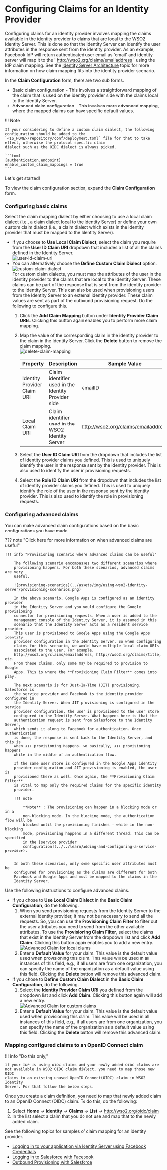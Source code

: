 # Configuring Claims for an Identity Provider

Configuring claims for an identity provider involves mapping the claims
available in the identity provider to claims that are local to the WSO2
Identity Server. This is done so that the Identity Server can identify
the user attributes in the response sent from the identity provider. As
an example, Facebook IdP will return authenticated user email as 'email'
and identity server will map it to the '
http://wso2.org/claims/emailaddress ' using the IdP claim mapping. See
the [Identity Server Architecture](../../get-started/architecture) topic for more
information on how claim mapping fits into the identity provider
scenario.

In the **Claim Configuration** form, there are two sub forms.

-   Basic claim
    configuration - This involves a straightforward mapping of the claim that is used on
    the identity provider side with the claims local to the Identity Server.
-   Advanced claim configuration - This involves more advanced mapping, where the mapped claims can
    have specific default values.

!!! Note

    If your considering to define a custom claim dialect, the following configuration should be added to the 
    `<IS_HOME>/repository/conf/deployment.toml` file for that to take effect, otherwise the protocol specific claim 
    dialect such as the OIDC dialect is always picked.

    ```toml
    [authentication.endpoint]
    enable_custom_claim_mappings = true
    ```

Let's get started!

To view the claim configuration section, expand the **Claim
Configuration** form.

### Configuring basic claims

Select the claim mapping dialect by either choosing to use a local
claim dialect (i.e., a claim dialect local to the Identity Server) or
define your own custom claim dialect (i.e., a claim dialect which exists
in the identity provider that must be mapped to the Identity Server).

-   If you choose to **Use Local Claim Dialect**, select the claim you
    require from the **User ID Claim URI** dropdown that includes a list
    of all the claims defined in the Identity Server.  
    ![user-id-claim-uri](../assets/img/using-wso2-identity-server/user-id-claim-uri.png)   
-   You can alternatively choose the **Define Custom Claim Dialect**
    option.  
    ![custom-claim-dialect](../assets/img/using-wso2-identity-server/custom-claim-dialect.png)   
    For custom claim dialects, you must map the attributes of the user
    in the identity provider to the claims that are local to the
    Identity Server. These claims can be part of the response that is
    sent from the identity provider to the Identity Server. This can
    also be used when provisioning users from the Identity Server to an
    external identity provider. These claim values are sent as part of
    the outbound provisioning request. Do the following to configure
    this.  
    1.  Click the **Add Claim Mapping** button under **Identity Provider
        Claim URIs**. Clicking this button again enables you to perform
        more claim mapping.
    2.  Map the value of the corresponding claim in the identity
        provider to the claim in the Identity Server. Click the
        **Delete** button to remove the claim mapping.  
        ![delete-claim-mapping](../assets/img/using-wso2-identity-server/delete-claim-mapping.png)

        | Property                    | Description                                         | Sample Value                          |
        |-----------------------------|-----------------------------------------------------|---------------------------------------|
        | Identity Provider Claim URI | Claim identifier used in the Identity Provider side | emailID                               |
        | Local Claim URI             | Claim identifier used in the WSO2 Identity Server   | http://wso2.org/claims/emailaddress |

    3.  Select the **User ID Claim URI** from the dropdown that includes
        the list of identity provider claims you defined. This is used
        to uniquely identify the user in the response sent by the
        identity provider. This is also used to identify the user in
        provisioning requests.
    4.  Select the **Role ID Claim URI** from the dropdown that includes
        the list of identity provider claims you defined. This is used
        to uniquely identify the role of the user in the response sent
        by the identity provider. This is also used to identify the role
        in provisioning requests.  

### Configuring advanced claims

You can make advanced claim configurations based on the basic
configurations you have made.

??? note "Click here for more information on when advanced claims are useful"

    !!! info "Provisioning scenario where advanced claims can be useful"

        The following scenario encompasses two different scenarios where
        provisioning happens. For both these scenarios, advanced claims are very
        useful.

        ![provisioning-scenarios](../assets/img/using-wso2-identity-server/provisioning-scenarios.png)

        In the above scenario, Google Apps is configured as an identity provider
        in the Identity Server and you would configure the Google provisioning
        connector for provisioning requests. When a user is added to the
        management console of the Identity Server, it is assumed in this
        scenario that the Identity Server acts as a resident service provider.
        This user is provisioned to Google Apps using the Google Apps identity
        provider configuration in the Identity Server. So when configuring
        claims for this scenario, we would have multiple local claim URIs
        associated to the user. For example,
        http://wso2.org/claims/emailaddress, http://wso2.org/claims/title, etc.
        From these claims, only some may be required to provision to Google
        Apps. This is where the **Provisioning Claim Filter** comes into play.

        The next scenario is for Just-In-Time (JIT) provisioning. Salesforce is
        the service provider and Facebook is the identity provider configured in
        the Identity Server. When JIT provisioning is configured in the service
        provider configuration, the user is provisioned to the user store
        configured in the Identity Server. What happens here is that the
        authentication request is sent from Salesforce to the Identity Server,
        which sends it along to Facebook for authentication. Once authentication
        is done, the response is sent back to the Identity Server, and this is
        when JIT provisioning happens. So basically, JIT provisioning happens
        while in the middle of an authentication flow.

        If the same user store is configured in the Google Apps identity
        provider configuration and JIT provisioning is enabled, the user is
        provisioned there as well. Once again, the **Provisioning Claim Filter**
        is vital to map only the required claims for the specific identity
        provider.

        !!! note
            
            **Note** : The provisioning can happen in a blocking mode or in a
            non-blocking mode. In the blocking mode, the authentication flow will be
            blocked until the provisioning finishes - while in the non-blocking
            mode, provisioning happens in a different thread. This can be specified
            in the [service provider
            configuration](../../learn/adding-and-configuring-a-service-provider).
            

        In both these scenarios, only some specific user attributes must be
        configured for provisioning as the claims are different for both
        Facebook and Google Apps and must be mapped to the claims in the
        Identity Server.

Use the following instructions to configure advanced claims.

-   If you chose to **Use Local Claim Dialect** in the **Basic Claim
    Configuration**, do the following.
    1.  When you send provisioning requests from the Identity Server to
        the external identity provider, it may not be necessary to send
        all the requests. So, you can use the **Provisioning Claim
        Filter** to filter out the user attributes you need to send from
        the other available attributes. To use the **Provisioning Claim
        Filter**, select the claims that exist in the Identity Server
        from the dropdown list and click **Add Claim**. Clicking this
        button again enables you to add a new entry.  
        ![Advanced Claim for local
        claims](../assets/img/using-wso2-identity-server/advanced-claim-for-local-claim.png) 
    2.  Enter a **Default Value** for your claim. This value is the
        default value used when provisioning this claim. This value will
        be used in all instances of this field, e.g., if all users are
        from one organization, you can specify the name of the
        organization as a default value using this field. Clicking the
        **Delete** button will remove this advanced claim.
-   If you chose to **Define Custom Claim Dialect** in the **Basic Claim
    Configuration**, do the following.
    1.  Select the **Identity Provider Claim URI** you defined from the
        dropdown list and click **Add Claim**. Clicking this button
        again will add a new entry.  
        ![Advanced Claim for custom
        claims](../assets/img/using-wso2-identity-server/advanced-claim-for-custom-claims.png) 
    2.  Enter a **Default Value** for your claim. This value is the
        default value used when provisioning this claim. This value will
        be used in all instances of this field, e.g., if all users are
        from one organization, you can specify the name of the
        organization as a default value using this field. Clicking the
        **Delete** button will remove this advanced claim.

### Mapping configured claims to an OpenID Connect claim

!!! info "Do this only,"

    If your IDP is using OIDC claims and your newly added OIDC claims are
    not available in WSO2 OIDC claim dialect, you need to map those new OIDC
    claims to an existing unused OpenID Connect(OIDC) claim in WSO2 Identity
    Server. For that follow the below steps.

Once you create a claim definition, you need to map that newly added
claim to an OpenID Connect (OIDC) claim. To do this, do the following:

1.  Select **Home** -\> **Identity** -\> **Claims** -\> **List** -\>
    http://wso2.org/oidc/claim
2.  In the list select a claim that you do not use and map that to the
    newly added claim.

See the following topics for samples of claim mapping for an identity
provider.

-   [Logging in to your application via Identity Server using Facebook
    Credentials](../../learn/logging-in-to-your-application-via-identity-server-using-facebook-credentials)
-   [Logging in to Salesforce with
    Facebook](../../learn/logging-in-to-salesforce-with-facebook)
-   [Outbound Provisioning with
    Salesforce](../../learn/outbound-provisioning-with-salesforce)
